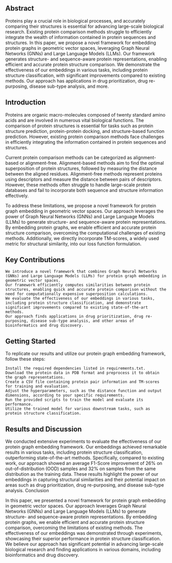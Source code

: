 ## Abstract

Proteins play a crucial role in biological processes, and accurately comparing their structures is essential for advancing large-scale biological research. Existing protein comparison methods struggle to efficiently integrate the wealth of information contained in protein sequences and structures. In this paper, we propose a novel framework for embedding protein graphs in geometric vector spaces, leveraging Graph Neural Networks (GNNs) and Large Language Models (LLMs). Our framework generates structure- and sequence-aware protein representations, enabling efficient and accurate protein structure comparison. We demonstrate the effectiveness of our embeddings in various tasks, including protein structure classification, with significant improvements compared to existing methods. Our approach has applications in drug prioritization, drug re-purposing, disease sub-type analysis, and more.

## Introduction

Proteins are organic macro-molecules composed of twenty standard amino acids and are involved in numerous vital biological functions. The comparison of protein structures is essential for tasks such as protein structure prediction, protein-protein docking, and structure-based function prediction. However, existing protein comparison methods face challenges in efficiently integrating the information contained in protein sequences and structures.

Current protein comparison methods can be categorized as alignment-based or alignment-free. Alignment-based methods aim to find the optimal superposition of protein structures, followed by measuring the distance between the aligned residues. Alignment-free methods represent proteins using descriptors and measure the distance between pairs of descriptors. However, these methods often struggle to handle large-scale protein databases and fail to incorporate both sequence and structure information effectively.

To address these limitations, we propose a novel framework for protein graph embedding in geometric vector spaces. Our approach leverages the power of Graph Neural Networks (GNNs) and Large Language Models (LLMs) to generate structure- and sequence-aware protein representations. By embedding protein graphs, we enable efficient and accurate protein structure comparison, overcoming the computational challenges of existing methods. Additionally, we directly incorporate TM-scores, a widely used metric for structural similarity, into our loss function formulation.

## Key Contributions

    We introduce a novel framework that combines Graph Neural Networks (GNNs) and Large Language Models (LLMs) for protein graph embedding in geometric vector spaces.
    Our framework efficiently computes similarities between protein structures, enabling quick and accurate protein comparison without the need for computationally expensive superposition calculations.
    We evaluate the effectiveness of our embeddings in various tasks, including protein structure classification, and demonstrate significant improvements compared to existing state-of-the-art methods.
    Our approach finds applications in drug prioritization, drug re-purposing, disease sub-type analysis, and other areas of bioinformatics and drug discovery.

## Getting Started

To replicate our results and utilize our protein graph embedding framework, follow these steps:

    Install the required dependencies listed in requirements.txt.
    Download the protein data in PDB format and preprocess it to obtain the graph representations.
    Create a CSV file containing protein pair information and TM-scores for training and evaluation.
    Adjust the hyperparameters, such as the distance function and output dimensions, according to your specific requirements.
    Run the provided scripts to train the model and evaluate its performance.
    Utilize the trained model for various downstream tasks, such as protein structure classification.

## Results and Discussion

We conducted extensive experiments to evaluate the effectiveness of our protein graph embedding framework. Our embeddings achieved remarkable results in various tasks, including protein structure classification, outperforming state-of-the-art methods. Specifically, compared to existing work, our approach showed an average F1-Score improvement of 26% on out-of-distribution (OOD) samples and 32% on samples from the same distribution as the training data. These results highlight the power of our embeddings in capturing structural similarities and their potential impact on areas such as drug prioritization, drug re-purposing, and disease sub-type analysis.
Conclusion

In this paper, we presented a novel framework for protein graph embedding in geometric vector spaces. Our approach leverages Graph Neural Networks (GNNs) and Large Language Models (LLMs) to generate structure- and sequence-aware protein representations. By embedding protein graphs, we enable efficient and accurate protein structure comparison, overcoming the limitations of existing methods. The effectiveness of our embeddings was demonstrated through experiments, showcasing their superior performance in protein structure classification. We believe our approach has significant potential in advancing large-scale biological research and finding applications in various domains, including bioinformatics and drug discovery.